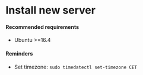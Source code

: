 # Install new server

#### Recommended requirements
 - Ubuntu >=16.4
 

#### Reminders
- Set timezone: `sudo timedatectl set-timezone CET`